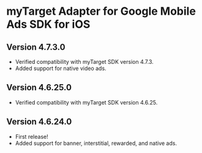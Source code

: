 # myTarget Adapter for Google Mobile Ads SDK for iOS

## Version 4.7.3.0
- Verified compatibility with myTarget SDK version 4.7.3.
- Added support for native video ads.

## Version 4.6.25.0
- Verified compatibility with myTarget SDK version 4.6.25.

## Version 4.6.24.0
- First release!
- Added support for banner, interstitial, rewarded, and native ads.
